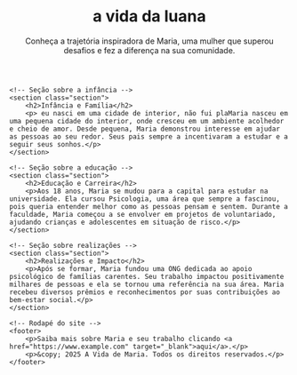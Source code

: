 <!DOCTYPE html>
<html lang="pt-br">
<head>
    <meta charset="UTF-8"> 
    <meta name="viewport" content="width=device-width, initial-scale=1.0">
    <title> luana </title>
</head>
<body>
    <header>
        <h1>a vida da luana</h1>
        <p>Conheça a trajetória inspiradora de Maria, uma mulher que superou desafios e fez a diferença na sua comunidade.</p>
    </header>

    <!-- Seção sobre a infância -->
    <section class="section">
        <h2>Infância e Família</h2>
        <p> eu nasci em uma cidade de interior, não fui plaMaria nasceu em uma pequena cidade do interior, onde cresceu em um ambiente acolhedor e cheio de amor. Desde pequena, Maria demonstrou interesse em ajudar as pessoas ao seu redor. Seus pais sempre a incentivaram a estudar e a seguir seus sonhos.</p>
    </section>

    <!-- Seção sobre a educação -->
    <section class="section">
        <h2>Educação e Carreira</h2>
        <p>Aos 18 anos, Maria se mudou para a capital para estudar na universidade. Ela cursou Psicologia, uma área que sempre a fascinou, pois queria entender melhor como as pessoas pensam e sentem. Durante a faculdade, Maria começou a se envolver em projetos de voluntariado, ajudando crianças e adolescentes em situação de risco.</p>
    </section>

    <!-- Seção sobre realizações -->
    <section class="section">
        <h2>Realizações e Impacto</h2>
        <p>Após se formar, Maria fundou uma ONG dedicada ao apoio psicológico de famílias carentes. Seu trabalho impactou positivamente milhares de pessoas e ela se tornou uma referência na sua área. Maria recebeu diversos prêmios e reconhecimentos por suas contribuições ao bem-estar social.</p>
    </section>

    <!-- Rodapé do site -->
    <footer>
        <p>Saiba mais sobre Maria e seu trabalho clicando <a href="https://www.example.com" target="_blank">aqui</a>.</p>
        <p>&copy; 2025 A Vida de Maria. Todos os direitos reservados.</p>
    </footer>

</body>
</html>
